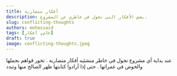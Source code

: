 ```yaml
---
title: أفكار متضاربة
description: بعض الأفكار التي تجول في خاطري عن المشروع.
slug: conflicting-thoughts
authors: mohessaid
tags: [عام, أفكار]
draft: true
image: conflicting-thoughts.jpeg
---
```


عند بداية أي مشروع تجول في خاطر منشئيه أفكار متضاربة . تخور قواهم بحملها والخوض في غمراتها . حتى إذا أرادوا كتابتها ظهر الصالح منها وتبدد 
